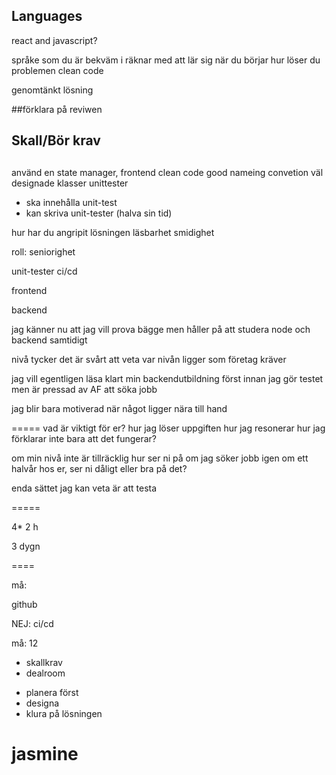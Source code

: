 ## Languages
react and javascript?

språke som du är bekväm i
räknar med att lär sig när du börjar
hur löser du problemen
clean code

genomtänkt lösning

##förklara på reviwen


## Skall/Bör krav
##
använd en state manager, frontend
clean code
good nameing convetion
väl designade klasser
unittester
- ska innehålla unit-test
- kan skriva unit-tester (halva sin tid)

hur har du angripit lösningen
läsbarhet smidighet

roll: seniorighet


unit-tester
ci/cd


frontend

backend

jag känner nu att jag vill prova bägge
men håller på att studera node och backend samtidigt


nivå
tycker det är svårt att veta var nivån ligger
som företag kräver

jag vill egentligen läsa klart min backendutbildning först innan jag gör testet
men är pressad av AF att söka jobb

jag blir bara motiverad när något ligger nära till hand

=====
vad är viktigt för er?
hur jag löser uppgiften
hur jag resonerar
hur jag förklarar
inte bara att det fungerar?

om min nivå inte är tillräcklig
hur ser ni på om jag söker jobb igen om ett halvår hos er,
ser ni dåligt eller bra på det?

enda sättet jag kan veta är att testa

=====

4* 2 h

3 dygn

====

må:

github

NEJ: ci/cd

må: 12 
- skallkrav
- dealroom

* planera först
* designa
* klura på lösningen

jasmine
==========




